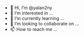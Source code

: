 - 👋 Hi, I’m @yalan2ny
- 👀 I’m interested in ...
- 🌱 I’m currently learning ...
- 💞️ I’m looking to collaborate on ...
- 📫 How to reach me ...

<!---
yalan2ny/yalan2ny is a ✨ special ✨ repository because its `README.md` (this file) appears on your GitHub profile.
You can click the Preview link to take a look at your changes.
--->

